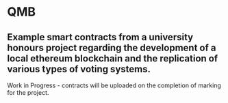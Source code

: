 # QMB
## Example smart contracts from a university honours project regarding the development of a local ethereum blockchain and the replication of various types of voting systems. 

Work in Progress - contracts will be uploaded on the completion of marking for the project. 
